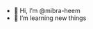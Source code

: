 - 👋 Hi, I’m @mibra-heem
- 🌱 I’m learning new things
<!---
mibra-heem/mibra-heem is a ✨ special ✨ repository because its `README.md` (this file) appears on your GitHub profile.
You can click the Preview link to take a look at your changes.
--->
